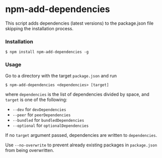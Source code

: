 # npm-add-dependencies

This script adds dependencies (latest versions) to the package.json file skipping the installation process.

### Installation

```
$ npm install npm-add-dependencies -g
```

### Usage

Go to a directory with the target `package.json` and run

```
$ npm-add-dependencies <dependencies> [target]
```

where `dependencies` is the list of dependencies divided by space, and `target` is one of the following:
* `--dev` for `devDependencies`
* `--peer` for `peerDependencies`
* `--bundled` for `bundledDependencies`
* `--optional` for `optionalDependencies`

If no `target` argument passed, dependencies are written to `dependencies`.


Use `--no-overwrite` to prevent already existing packages in `package.json` from being overwritten.    